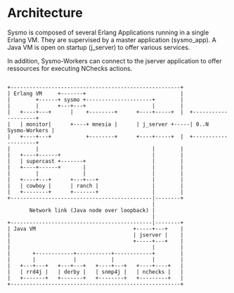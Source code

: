Architecture
============

Sysmo is composed of several Erlang Applications running in a single Erlang VM. They are supervised by a master application (sysmo_app). A Java VM is open on startup (j_server) to offer various services.

In addition, Sysmo-Workers can connect to the jserver application to offer ressources for executing NChecks actions.

```text

+------------------------------------------------------+
| Erlang VM     +-------+                              |
|        +------+ sysmo +---------------------+        |
|        |      +---+---+                     |        |
|   +----+---+      |    +--------+      +----+-----+  |  +--------------------+
|   | monitor|      +----+ mnesia |      | j_server +-----| 0..N Sysmo-Workers |
|   +----+---+           +--------+      +----+-----+  |  +--------------------+
|        |                                    |        |
|   +----+------+                             |        |
|   | supercast +-------+                     |        |
|   +----+------+       |                     |        |
|        |              |                     |        |
|   +----+---+      +---+---+                 |        |
|   | cowboy |      | ranch |                 |        |
|   +--------+      +-------+                 |        |
+---------------------------------------------|--------+
                                              |
       Network link (Java node over loopback) |
                                              |
+---------------------------------------------|--------+
| Java VM                               +-----+---+    |
|                                       | jserver |    |
|                                       +-----+---+    |
|                                             |        |
|       +------------+-----------+------------+        |
|       |            |           |            |        |
|   +---+---+   +---+---+   +----+---+   +----+----+   |
|   | rrd4j |   | derby |   | snmp4j |   | nchecks |   |
|   +-------+   +-------+   +--------+   +---------+   |
+------------------------------------------------------+

```
